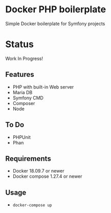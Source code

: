 # Docker PHP boilerplate
Simple Docker boilerplate for Symfony projects

# Status
Work In Progress!

## Features
- PHP with built-in Web server
- Maria DB
- Symfony CMD
- Composer
- Node

## To Do
- PHPUnit
- Phan

## Requirements
- Docker 18.09.7 or newer
- Docker compose 1.27.4 or newer

## Usage
- `docker-compose up`
